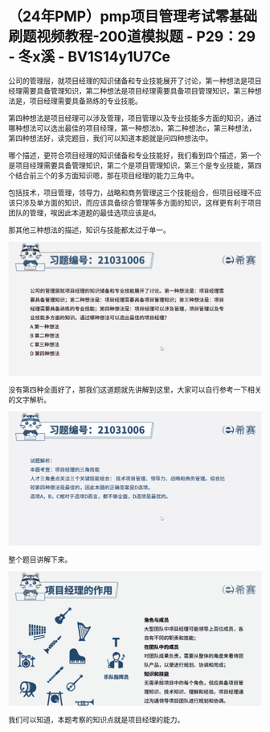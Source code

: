 # （24年PMP）pmp项目管理考试零基础刷题视频教程-200道模拟题 - P29：29 - 冬x溪 - BV1S14y1U7Ce

公司的管理层，就项目经理的知识储备和专业技能展开了讨论，第一种想法是项目经理需要具备管理知识，第二种想法是项目经理需要具备项目管理知识，第三种想法是，项目经理需要具备熟练的专业技能。

第四种想法是项目经理可以涉及管理，项目管理以及专业技能多方面的知识，通过哪种想法可以选出最佳的项目经理，第一种想法b，第二种想法c，第三种想法，第四种想法好，读完题目，我们可以知道本题就是问四种想法中。

哪个描述，更符合项目经理的知识储备和专业技能好，我们看到四个描述，第一个是项目经理需要具备管理知识，第二个是项目管理知识，第三个是专业技能，第四个结合前三个的多方面知识嗯，那在项目经理的能力三角中。

包括技术，项目管理，领导力，战略和商务管理这三个技能组合，但项目经理不应该只涉及单方面的知识，而应该具备综合管理等多方面的知识，这样更有利于项目团队的管理，唉因此本道题的最佳选项应该是d。

那其他三种想法的描述，知识与技能都太过于单一。

![](img/d21e9f1c5281194befc7a1d34a6e3f11_1.png)

没有第四种全面好了，那我们这道题就先讲解到这里，大家可以自行参考一下相关的文字解析。

![](img/d21e9f1c5281194befc7a1d34a6e3f11_3.png)

整个题目讲解下来。

![](img/d21e9f1c5281194befc7a1d34a6e3f11_5.png)

我们可以知道，本题考察的知识点就是项目经理的能力。